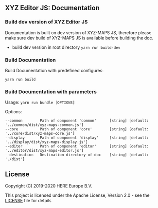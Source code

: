 ## XYZ Editor JS: Documentation

### Build dev version of XYZ Editor JS

Documentation is built on dev version of XYZ-MAPS JS, therefore please make sure dev build of XYZ-MAPS JS
is available before building the doc.

* build dev version in root directory `yarn run build-dev`

### Build Documentation

Build Documentation with predefined configures:
```
yarn run build
```

### Build Documentation with parameters

Usage: `yarn run bundle [OPTIONS]`

Options:
```
--common        Path of component 'common'      [string] [default: '../common/dist/xyz-maps-common.js']
--core          Path of component 'core'        [string] [default: '../core/dist/xyz-maps-core.js']
--display       Path of component 'display'     [string] [default: '../display/dist/xyz-maps-display.js']
--editor        Path of component 'editor'      [string] [default: '../editor/dist/xyz-maps-editor.js']
--destination   Destination directory of doc    [string] [default: './dist']
```


## License

Copyright (C) 2019-2020 HERE Europe B.V.

This project is licensed under the Apache License, Version 2.0 - see the [LICENSE](LICENSE) file for details
